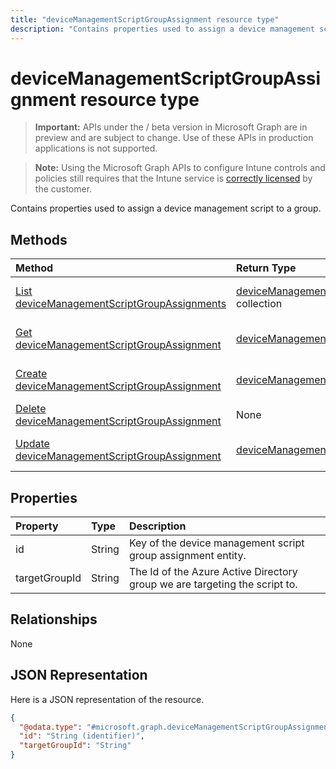 ---title: "deviceManagementScriptGroupAssignment resource type"description: "Contains properties used to assign a device management script to a group."---# deviceManagementScriptGroupAssignment resource type

> **Important:** APIs under the / beta version in Microsoft Graph are in preview and are subject to change. Use of these APIs in production applications is not supported.

> **Note:** Using the Microsoft Graph APIs to configure Intune controls and policies still requires that the Intune service is [correctly licensed](https://go.microsoft.com/fwlink/?linkid=839381) by the customer.

Contains properties used to assign a device management script to a group.
## Methods
|Method|Return Type|Description|
|:---|:---|:---|
|[List deviceManagementScriptGroupAssignments](../api/intune-devices-devicemanagementscriptgroupassignment-list.md)|[deviceManagementScriptGroupAssignment](../resources/intune-devices-devicemanagementscriptgroupassignment.md) collection|List properties and relationships of the [deviceManagementScriptGroupAssignment](../resources/intune-devices-devicemanagementscriptgroupassignment.md) objects.|
|[Get deviceManagementScriptGroupAssignment](../api/intune-devices-devicemanagementscriptgroupassignment-get.md)|[deviceManagementScriptGroupAssignment](../resources/intune-devices-devicemanagementscriptgroupassignment.md)|Read properties and relationships of the [deviceManagementScriptGroupAssignment](../resources/intune-devices-devicemanagementscriptgroupassignment.md) object.|
|[Create deviceManagementScriptGroupAssignment](../api/intune-devices-devicemanagementscriptgroupassignment-create.md)|[deviceManagementScriptGroupAssignment](../resources/intune-devices-devicemanagementscriptgroupassignment.md)|Create a new [deviceManagementScriptGroupAssignment](../resources/intune-devices-devicemanagementscriptgroupassignment.md) object.|
|[Delete deviceManagementScriptGroupAssignment](../api/intune-devices-devicemanagementscriptgroupassignment-delete.md)|None|Deletes a [deviceManagementScriptGroupAssignment](../resources/intune-devices-devicemanagementscriptgroupassignment.md).|
|[Update deviceManagementScriptGroupAssignment](../api/intune-devices-devicemanagementscriptgroupassignment-update.md)|[deviceManagementScriptGroupAssignment](../resources/intune-devices-devicemanagementscriptgroupassignment.md)|Update the properties of a [deviceManagementScriptGroupAssignment](../resources/intune-devices-devicemanagementscriptgroupassignment.md) object.|

## Properties
|Property|Type|Description|
|:---|:---|:---|
|id|String|Key of the device management script group assignment entity.|
|targetGroupId|String|The Id of the Azure Active Directory group we are targeting the script to.|

## Relationships
None
## JSON Representation
Here is a JSON representation of the resource.
<!-- {
  "blockType": "resource",
  "keyProperty": "id",
  "@odata.type": "microsoft.graph.deviceManagementScriptGroupAssignment"
}
-->
``` json
{
  "@odata.type": "#microsoft.graph.deviceManagementScriptGroupAssignment",
  "id": "String (identifier)",
  "targetGroupId": "String"
}
```





